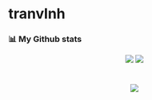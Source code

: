 # tranvlnh

### 📊 My Github stats
<div align="center"> 
  <img src="https://github-readme-stats.vercel.app/api?username=tranvlnh26&theme=tokyonight&hide_border=true&show_icons=true&hide_title=false&disable_animations=false&hide_rank=false&rank_icon=default&hide=&show=&locale=EN" />
  <img src="https://github-readme-stats.vercel.app/api/top-langs?username=tranvlnh26&theme=tokyonight&hide_border=true&hide_title=false&langs_count=5&locale=EN" />
</div>

<h1 align="left">
  
</h1>

<div align="center">
    <img src="https://github-profile-summary-cards.vercel.app/api/cards/profile-details?username=tranvlnh26&theme=tokyonight" />
</div>
